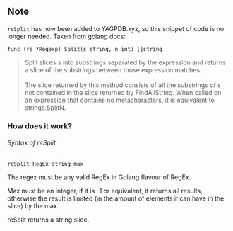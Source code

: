 ## Note
`reSplit` has now been added to YAGPDB.xyz, so this snippet of code is no longer needed. Taken from golang docs:
```
func (re *Regexp) Split(s string, n int) []string
```
> Split slices s into substrings separated by the expression and returns a slice of the substrings between those expression matches.<br><br>
The slice returned by this method consists of all the substrings of s not contained in the slice returned by FindAllString. When called on an expression that contains no metacharacters, it is equivalent to strings.SplitN.
### How does it work?
###### Syntax of reSplit
```
reSplit RegEx string max
```
The regex must be any valid RegEx in Golang flavour of RegEx.

Max must be an integer, if it is -1 or equivalent, it returns all results, otherwise the result is limited (in the amount of elements it can have in the slice) by the max.

reSplit returns a string slice.
